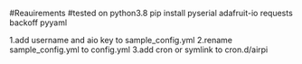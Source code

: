 #Reauirements
#tested on python3.8
pip install pyserial adafruit-io requests backoff pyyaml

1.add username and aio key to sample_config.yml
2.rename sample_config.yml to config.yml
3.add cron or symlink to cron.d/airpi
